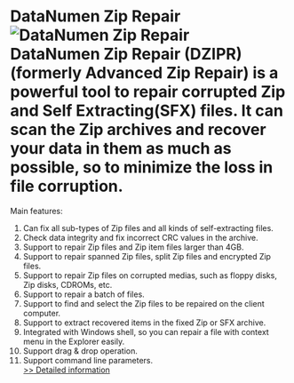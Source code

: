 # DataNumen Zip Repair<br />![DataNumen Zip Repair](https://mycommerce.akamaized.net/api/pimages/P205920/BIG/205920.JPG)<br />DataNumen Zip Repair (DZIPR) (formerly Advanced Zip Repair) is a powerful tool to repair corrupted Zip and Self Extracting(SFX) files. It can scan the Zip archives and recover your data in them as much as possible, so to minimize the loss in file corruption.

Main features:
1. Can fix all sub-types of Zip files and all kinds of self-extracting files.
2. Check data integrity and fix incorrect CRC values in the archive.
3. Support to repair Zip files and Zip item files larger than 4GB.
4. Support to repair spanned Zip files, split Zip files and encrypted Zip files.
5. Support to repair Zip files on corrupted medias, such as floppy disks, Zip disks, CDROMs, etc.
6. Support to repair a batch of files.
7. Support to find and select the Zip files to be repaired on the client computer.
8. Support to extract recovered items in the fixed Zip or SFX archive.
9. Integrated with Windows shell, so you can repair a file with context menu in the Explorer easily.
10. Support drag & drop operation.
11. Support command line parameters.<br />[>> Detailed information](https://secure.shareit.com/shareit/product.html?productid=205920&affiliateid=200057808)